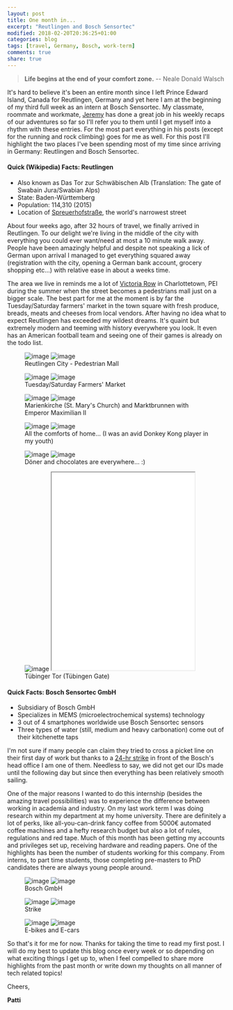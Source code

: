 ```yaml
---
layout: post
title: One month in...
excerpt: "Reutlingen and Bosch Sensortec"
modified: 2018-02-20T20:36:25+01:00
categories: blog
tags: [travel, Germany, Bosch, work-term]
comments: true
share: true
---
```


> <strong>Life begins at the end of your comfort zone.</strong> -- Neale Donald Walsch

It's hard to believe it's been an entire month since I left Prince Edward Island, Canada for Reutlingen, Germany and yet here I am at the beginning of my third full week as an intern at Bosch Sensortec. My classmate, roommate and workmate, [Jeremy][jthompson] has done a great job in his weekly recaps of our adventures so far so I'll refer you to them until I get myself into a rhythm with these entries. For the most part everything in his posts (except for the running and rock climbing) goes for me as well. For this post I'll highlight the two places I've been spending most of my time since arriving in Germany: Reutlingen and Bosch Sensortec.

#### Quick (Wikipedia) Facts: Reutlingen
* Also known as Das Tor zur Schwäbischen Alb (Translation: The gate of Swabain Jura/Swabian Alps)
* State: Baden-Württemberg
* Population: 114,310 (2015)
* Location of [Spreuerhofstraße][narrow], the world's narrowest street

About four weeks ago, after 32 hours of travel, we finally arrived in Reutlingen. To our delight we're living in the middle of the city with everything you could ever want/need at most a 10 minute walk away. People have been amazingly helpful and despite not speaking a lick of German upon arrival I managed to get everything squared away (registration with the city, opening a German bank account, grocery shopping etc...) with relative ease in about a weeks time.

The area we live in reminds me a lot of [Victoria Row][victoria] in Charlottetown, PEI during the summer when the street becomes a pedestrians mall just on a bigger scale. The best part for me at the moment is by far the Tuesday/Saturday farmers' market in the town square with fresh produce, breads, meats and cheeses from local vendors. After having no idea what to expect Reutlingen has exceeded my wildest dreams. It's quaint but extremely modern and teeming with history everywhere you look. It even has an American football team and seeing one of their games is already on the todo list.

<figure class ="half">
  <img src="/images/posts/20.02.18/pedmall.jpg" alt="image">
  <img src="/images/posts/20.02.18/pedmall1.jpg" alt="image">
  <figcaption>Reutlingen City - Pedestrian Mall</figcaption>
</figure>

<figure class ="half">
  <img src="/images/posts/20.02.18/market.jpg" alt="image">
  <img src="/images/posts/20.02.18/market2.jpg" alt="image">
  <figcaption>Tuesday/Saturday Farmers' Market</figcaption>
</figure>

<figure class ="half">
  <img src="/images/posts/20.02.18/stmarys.jpg" alt="image">
  <img src="/images/posts/20.02.18/fountain.jpg" alt="image">
  <figcaption>Marienkirche (St. Mary's Church) and Marktbrunnen with Emperor Maximilian II</figcaption>
</figure>

<figure class ="half">
  <img src="/images/posts/20.02.18/dk.jpg" alt="image">
  <img src="/images/posts/20.02.18/husky.jpg" alt="image">
  <figcaption>All the comforts of home... (I was an avid Donkey Kong player in my youth)</figcaption>
</figure>

<figure class ="half">
  <img src="/images/posts/20.02.18/doner.jpg" alt="image">
  <img src="/images/posts/20.02.18/chocolates.jpg" alt="image">
  <figcaption>D&ouml;ner and chocolates are everywhere... :)</figcaption>
</figure>

<figure class ="half">
  <img src="/images/posts/20.02.18/tor.jpg" alt="image">
  <iframe width="329" height="455" src="/images/posts/20.02.18/tor2.mp4"></iframe>
  <figcaption>T&uuml;binger Tor (T&uuml;bingen Gate)</figcaption>
</figure>


#### Quick Facts: Bosch Sensortec GmbH
* Subsidiary of Bosch GmbH
* Specializes in MEMS (microelectrochemical systems) technology
* 3 out of 4 smartphones worldwide use Bosch Sensortec sensors
* Three types of water (still, medium and heavy carbonation) come out of their kitchenette taps

I'm not sure if many people can claim they tried to cross a picket line on their first day of work but thanks to a [24-hr strike][picket] in front of the Bosch's head office I am one of them. Needless to say, we did not get our IDs made until the following day but since then everything has been relatively smooth sailing.

One of the major reasons I wanted to do this internship (besides the amazing travel possibilities) was to experience the difference between working in academia and industry. On my last work term I was doing research within my department at my home university. There are definitely a lot of perks, like all-you-can-drink fancy coffee from 5000&euro; automated coffee machines and a hefty research budget but also a lot of rules, regulations and red tape. Much of this month has been getting my accounts and privileges set up, receiving hardware and reading papers. One of the highlights has been the number of students working for this company. From interns, to part time students, those completing pre-masters to PhD candidates there are always young people around.  

<figure class ="half">
  <img src="/images/posts/20.02.18/bosch1.jpg" alt="image">
  <img src="/images/posts/20.02.18/bosch2.jpg" alt="image">
  <figcaption>Bosch GmbH</figcaption>
</figure>

<figure class ="half">
  <img src="/images/posts/20.02.18/strike.jpg" alt="image">
  <img src="/images/posts/20.02.18/strike2.jpg" alt="image">
  <figcaption>Strike</figcaption>
</figure>

<figure class ="half">
  <img src="/images/posts/20.02.18/ebike.jpg" alt="image">
  <img src="/images/posts/20.02.18/ecar.jpg" alt="image">
  <figcaption>E-bikes and E-cars</figcaption>
</figure>

So that's it for me for now. Thanks for taking the time to read my first post. I will do my best to update this blog once every week or so depending on what exciting things I get up to, when I feel compelled to share more highlights from the past month or write down my thoughts on all manner of tech related topics!

Cheers,

<strong>Patti</strong>

[jthompson]: https://jhthompson.github.io
[narrow]: http://unusualplaces.org/spreuerhofstrase-in-reutlingen-germany-the-narrowest-street-in-the-world/
[victoria]: https://www.tripadvisor.com/Attraction_Review-g155023-d6949138-Reviews-Victoria_Row-Charlottetown_Prince_Edward_Island.html
[picket]: https://www.reuters.com/article/us-germany-wages/german-industrial-strikes-to-hit-daimler-porsche-idUSKBN1FJ20K
